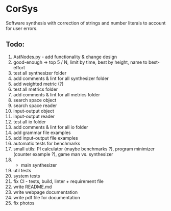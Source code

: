 # CorSys
Software synthesis with correction of strings and number literals to account for user errors.

## Todo:
1) AstNodes.py - add functionality & change design
2) good-enough -> top 5 / N, limit by time, best by height, name to best-effort
3) test all synthesizer folder
4) add comments & lint for all synthesizer folder
5) add weighted metric (?)
6) test all metrics folder
7) add comments & lint for all metrics folder
8) search space object
9) search space reader
10) input-output object
11) input-output reader
12) test all io folder
13) add comments & lint for all io folder
14) add grammar file examples
15) add input-output file examples
16) automatic tests for benchmarks
17) small utils: PI calculator (maybe benchmarks ?), program minimizer (counter example ?), game man vs. synthesizer
18) - main synthesizer
19) util tests
20) system tests
21) fix CI - tests, build, linter + requirement file
22) write README.md
23) write webpage documentation
24) write pdf file for documentation
25) fix photos
